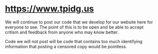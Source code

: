 # https://www.tpidg.us

We will continue to post our code that we develop for our website here for everyone to see. The point of this is to be open and be able to accept critism and feedback from anyone who may know better.

Code we will not post will be code that contains too much identifying information that posting a censored copy would be pointless.
